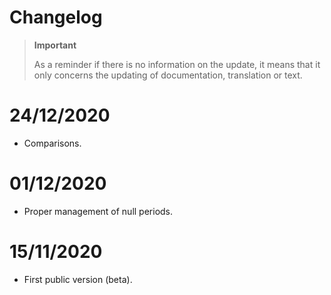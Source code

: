 # Changelog 

>**Important**
>
>As a reminder if there is no information on the update, it means that it only concerns the updating of documentation, translation or text.

# 24/12/2020
- Comparisons.

# 01/12/2020
- Proper management of null periods.

# 15/11/2020
- First public version (beta).
